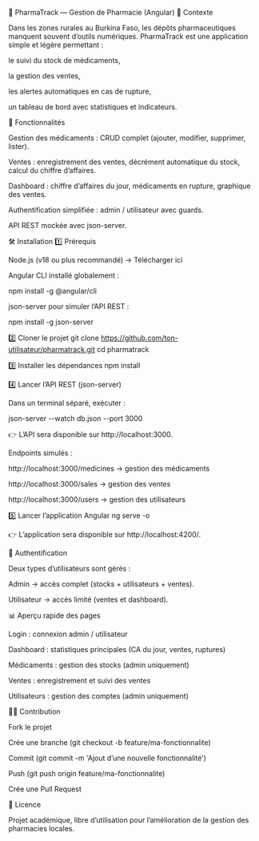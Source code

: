 📌 PharmaTrack — Gestion de Pharmacie (Angular)
📖 Contexte

Dans les zones rurales au Burkina Faso, les dépôts pharmaceutiques manquent souvent d’outils numériques.
PharmaTrack est une application simple et légère permettant :

le suivi du stock de médicaments,

la gestion des ventes,

les alertes automatiques en cas de rupture,

un tableau de bord avec statistiques et indicateurs.

🚀 Fonctionnalités

Gestion des médicaments : CRUD complet (ajouter, modifier, supprimer, lister).

Ventes : enregistrement des ventes, décrément automatique du stock, calcul du chiffre d’affaires.

Dashboard : chiffre d’affaires du jour, médicaments en rupture, graphique des ventes.

Authentification simplifiée : admin / utilisateur avec guards.

API REST mockée avec json-server.

🛠️ Installation
1️⃣ Prérequis

Node.js (v18 ou plus recommandé) → Télécharger ici

Angular CLI installé globalement :

npm install -g @angular/cli


json-server pour simuler l’API REST :

npm install -g json-server

2️⃣ Cloner le projet
git clone https://github.com/ton-utilisateur/pharmatrack.git
cd pharmatrack

3️⃣ Installer les dépendances
npm install

4️⃣ Lancer l’API REST (json-server)

Dans un terminal séparé, exécuter :

json-server --watch db.json --port 3000


👉 L’API sera disponible sur http://localhost:3000.

Endpoints simulés :

http://localhost:3000/medicines → gestion des médicaments

http://localhost:3000/sales → gestion des ventes

http://localhost:3000/users → gestion des utilisateurs

5️⃣ Lancer l’application Angular
ng serve -o


👉 L’application sera disponible sur http://localhost:4200/.

🔑 Authentification

Deux types d’utilisateurs sont gérés :

Admin → accès complet (stocks + utilisateurs + ventes).

Utilisateur → accès limité (ventes et dashboard).


📊 Aperçu rapide des pages

Login : connexion admin / utilisateur

Dashboard : statistiques principales (CA du jour, ventes, ruptures)

Médicaments : gestion des stocks (admin uniquement)

Ventes : enregistrement et suivi des ventes

Utilisateurs : gestion des comptes (admin uniquement)

👨‍💻 Contribution

Fork le projet

Crée une branche (git checkout -b feature/ma-fonctionnalite)

Commit (git commit -m 'Ajout d’une nouvelle fonctionnalité')

Push (git push origin feature/ma-fonctionnalite)

Crée une Pull Request

📜 Licence

Projet académique, libre d’utilisation pour l’amélioration de la gestion des pharmacies locales.